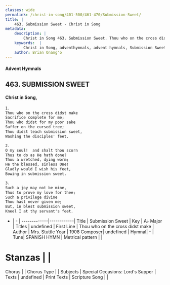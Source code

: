 ```yaml
---
classes: wide
permalink: /christ-in-song/401-500/461-470/Submission-Sweet/
title: |
    463. Submission Sweet - Christ in Song
metadata:
    description: |
        Christ in Song 463. Submission Sweet. Thou who on the cross didst make Sacrifice complete for me; Thou who didst for my poor sake Suffer on the cursed tree; Thou didst teach submission sweet, Washing the disciples' feet.
    keywords:  |
        Christ in Song, adventhymnals, advent hymnals, Submission Sweet, Thou who on the cross didst make. 
    author: Brian Onang'o
---
```


#### Advent Hymnals
## 463. SUBMISSION SWEET
####  Christ in Song,

```txt
1.
Thou who on the cross didst make
Sacrifice complete for me;
Thou who didst for my poor sake
Suffer on the cursed tree;
Thou didst teach submission sweet,
Washing the disciples' feet.

2.
O my soul!  and shalt thou scorn
Thus to do as He hath done?
Thou a wretched, dying worm;
He the blessed, sinless One!
Gladly would I wish his feet,
Bowing in submission sweet.

3.
Such a joy may not be mine,
Thus to prove my love for thee;
Such a privilege divine
Thou hast never given me;
But, in blest submission sweet,
Kneel I at thy servant's feet.

```

- |   -  |
-------------|------------|
Title | Submission Sweet |
Key | A♭ Major |
Titles | undefined |
First Line | Thou who on the cross didst make |
Author | Mrs. Stuttle
Year | 1908
Composer| undefined |
Hymnal|  - |
Tune| SPANISH HYMN |
Metrical pattern | |
# Stanzas |  |
Chorus |  |
Chorus Type |  |
Subjects | Special Occasions: Lord's Supper |
Texts | undefined |
Print Texts | 
Scripture Song |  |
    
